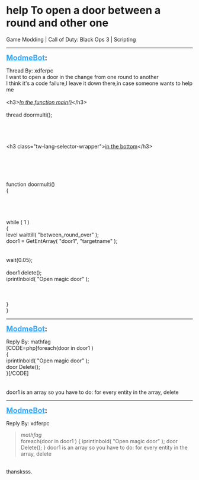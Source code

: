 # help To open a door between a round and other one
Game Modding | Call of Duty: Black Ops 3 | Scripting

---
<strong style="font-size: 1.4em;"><span style="text-decoration: underline;text-decoration-color: #34a7f9;"><span style="color:#34a7f9;">ModmeBot</span></span>:</strong>

<p>Thread By: xdferpc<br />I want to open a door in the change from one round to another<br />I think it&#39;s a code failure,I leave it down there,in case someone wants to help me<br /> <br />&lt;h3&gt;<span style="text-decoration: underline"><em>In the function main()</em></span>&lt;/h3&gt;<br /><br />
thread doormulti();
<br /><br /> <br /> <br /><br />&lt;h3 class=&quot;tw-lang-selector-wrapper&quot;&gt;<span style="text-decoration: underline">in the bottom</span>&lt;/h3&gt;<br /> <br /><br /> <br /> <br /><br />
function doormulti()<br />{<br /><br /><br /><br /><br /> while ( 1 )<br /> {<br /> level waittill( &quot;between_round_over&quot; );<br /> door1 = GetEntArray( &quot;door1&quot;, &quot;targetname&quot; );<br /><br /><br /> wait(0.05);<br /><br /> door1 delete();<br /> iprintlnbold( &quot;Open magic door&quot; );<br /><br /><br /><br /> }<br />}<br />
</p>

---
<strong style="font-size: 1.4em;"><span style="text-decoration: underline;text-decoration-color: #34a7f9;"><span style="color:#34a7f9;">ModmeBot</span></span>:</strong>

<p>Reply By: mathfag<br />[CODE=php]foreach(door in door1 )<br />	{<br />	iprintlnbold( &quot;Open magic door&quot; );<br />	door Delete();	<br />	}[/CODE]<br /> <br /> <br />door1 is an array so you have to do: for every entity in the array, delete</p>

---
<strong style="font-size: 1.4em;"><span style="text-decoration: underline;text-decoration-color: #34a7f9;"><span style="color:#34a7f9;">ModmeBot</span></span>:</strong>

<p>Reply By: xdferpc<br /><blockquote><em>mathfag</em><br />foreach(door in door1 ) { iprintlnbold( &quot;Open magic door&quot; ); door Delete(); }     door1 is an array so you have to do: for every entity in the array, delete</blockquote><br /> thansksss.</p>
